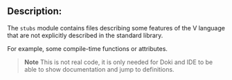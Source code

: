 ## Description:

The `stubs` module contains files describing some features of the V language that are not explicitly
described in the standard library.

For example, some compile-time functions or attributes.

> **Note**
> This is not real code, it is only needed for Doki and IDE to be able to show documentation and
> jump to definitions.
